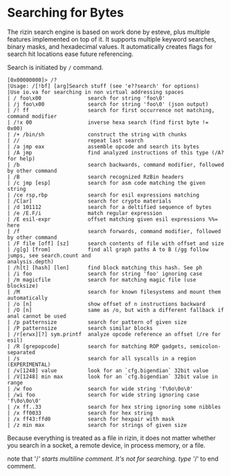 # Searching for Bytes

The rizin search engine is based on work done by esteve, plus multiple features implemented on top of it. It supports multiple keyword searches, binary masks, and hexadecimal values. It automatically creates flags for search hit locations ease future referencing.

Search is initiated by `/` command.
```
[0x00000000]> /?
|Usage: /[!bf] [arg]Search stuff (see 'e??search' for options)
|Use io.va for searching in non virtual addressing spaces
| / foo\x00               search for string 'foo\0'
| /j foo\x00              search for string 'foo\0' (json output)
| /! ff                   search for first occurrence not matching, command modifier
| /!x 00                  inverse hexa search (find first byte != 0x00)
| /+ /bin/sh              construct the string with chunks
| //                      repeat last search
| /a jmp eax              assemble opcode and search its bytes
| /A jmp                  find analyzed instructions of this type (/A? for help)
| /b                      search backwards, command modifier, followed by other command
| /B                      search recognized RzBin headers
| /c jmp [esp]            search for asm code matching the given string
| /ce rsp,rbp             search for esil expressions matching
| /C[ar]                  search for crypto materials
| /d 101112               search for a deltified sequence of bytes
| /e /E.F/i               match regular expression
| /E esil-expr            offset matching given esil expressions %%= here
| /f                      search forwards, command modifier, followed by other command
| /F file [off] [sz]      search contents of file with offset and size
| /g[g] [from]            find all graph paths A to B (/gg follow jumps, see search.count and
analysis.depth)
| /h[t] [hash] [len]      find block matching this hash. See ph
| /i foo                  search for string 'foo' ignoring case
| /m magicfile            search for matching magic file (use blocksize)
| /M                      search for known filesystems and mount them automatically
| /o [n]                  show offset of n instructions backward
| /O [n]                  same as /o, but with a different fallback if anal cannot be used
| /p patternsize          search for pattern of given size
| /P patternsize          search similar blocks
| /r[erwx][?] sym.printf  analyze opcode reference an offset (/re for esil)
| /R [grepopcode]         search for matching ROP gadgets, semicolon-separated
| /s                      search for all syscalls in a region (EXPERIMENTAL)
| /v[1248] value          look for an `cfg.bigendian` 32bit value
| /V[1248] min max        look for an `cfg.bigendian` 32bit value in range
| /w foo                  search for wide string 'f\0o\0o\0'
| /wi foo                 search for wide string ignoring case 'f\0o\0o\0'
| /x ff..33               search for hex string ignoring some nibbles
| /x ff0033               search for hex string
| /x ff43:ffd0            search for hexpair with mask
| /z min max              search for strings of given size
```

Because everything is treated as a file in rizin, it does not matter whether you search in a socket, a remote device, in process memory, or a file.

note that '/*' starts multiline comment. It's not for searching. type '*/' to end comment.
